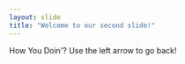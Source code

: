 ```yaml
---
layout: slide
title: "Welcome to our second slide!"
---
```

How You Doin'?
Use the left arrow to go back!
